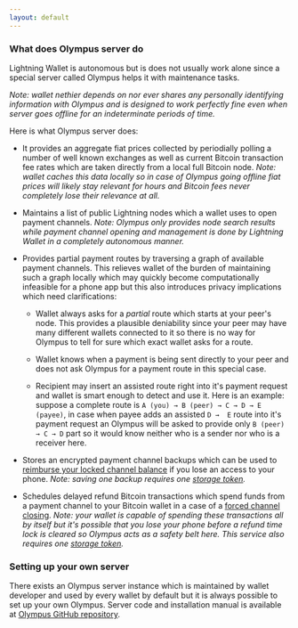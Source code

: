 ```yaml
---
layout: default
---
```


### [](#what-does-olympus-server-do)What does Olympus server do

Lightning Wallet is autonomous but is does not usually work alone since a special server called Olympus helps it with maintenance tasks. 

*Note: wallet nethier depends on nor ever shares any personally identifying information with Olympus and is designed to work perfectly fine even when server goes offline for an indeterminate periods of time.*

Here is what Olympus server does:

- It provides an aggregate fiat prices collected by periodially polling a number of well known exchanges as well as current Bitcoin transaction fee rates which are taken directly from a local full Bitcoin node. *Note: wallet caches this data locally so in case of Olympus going offline fiat prices will likely stay relevant for hours and Bitcoin fees never completely lose their relevance at all.*

- Maintains a list of public Lightning nodes which a wallet uses to open payment channels. *Note: Olympus only provides node search results while payment channel opening and management is done by Lightning Wallet in a completely autonomous manner.*

- Provides partial payment routes by traversing a graph of available payment channels. This relieves wallet of the burden of maintaining such a graph locally which may quickly become computationally infeasible for a phone app but this also introduces privacy implications which need clarifications:

  - Wallet always asks for a *partial* route which starts at your peer's node. This provides a plausible deniability since your peer may have many different wallets connected to it so there is no way for Olympus to tell for sure which exact wallet asks for a route.

  - Wallet knows when a payment is being sent directly to your peer and does not ask Olympus for a payment route in this special case.

  - Recipient may insert an assisted route right into it's payment request and wallet is smart enough to detect and use it. Here is an example: suppose a complete route is `A (you) → B (peer) → C → D → E (payee)`, in case when payee adds an assisted `D →  E` route into it's payment request an Olympus will be asked to provide only `B (peer) → C → D` part so it would know neither who is a sender nor who is a receiver here.

- Stores an encrypted payment channel backups which can be used to [reimburse your locked channel balance](reimbursing-funds-locked-in-a-lost-payment-channel.html#reimbursing-funds-locked-in-a-lost-payment-channel) if you lose an access to your phone. *Note: saving one backup requires one [storage token](storage-tokens.html#storage-tokens).*

- Schedules delayed refund Bitcoin transactions which spend funds from a payment channel to your Bitcoin wallet in a case of a [forced channel closing](using-lightning-wallet.html#forced-channel-closing). *Note: your wallet is capable of spending these transactions all by itself but it's possible that you lose your phone before a refund time lock is cleared so Olympus acts as a safety belt here. This service also requires one [storage token](storage-tokens.html#storage-tokens).*

### [](#setting-up-your-own-server)Setting up your own server

There exists an Olympus server instance which is maintained by wallet developer and used by every wallet by default but it is always possible to set up your own Olympus. Server code and installation manual is available at [Olympus GitHub repository](https://github.com/btcontract/olympus).

